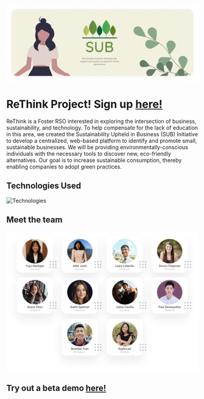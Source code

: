 ![Banner](https://github.com/ReThink-SUB/ReThink/blob/julius/public/images/Banner.png)

# ReThink Project! Sign up [here!](https://www.subinitiative.com/)

ReThink is a Foster RSO interested in exploring the intersection of business, sustainability, and technology. To help compensate for the lack of education in this area, we created the Sustainability Upheld in Business (SUB) Initiative to develop a centralized, web-based platform to identify and promote small, sustainable businesses. We will be providing environmentally-conscious individuals with the necessary tools to discover new, eco-friendly alternatives. Our goal is to increase sustainable consumption, thereby enabling companies to adopt green practices.

## Technologies Used
![Technologies](https://github.com/juliuscecilia33/InstaDeck/blob/main/src/components/images/Logos.png)

## Meet the team
![Team](https://github.com/ReThink-SUB/ReThink/blob/julius/public/images/Team.png)

## Try out a beta demo [here!](https://rethink-test.netlify.app/)
